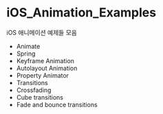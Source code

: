 # iOS_Animation_Examples

iOS 애니메이션 예제들 모음

- Animate
- Spring
- Keyframe Animation
- Autolayout Animation
- Property Animator
- Transitions
- Crossfading
- Cube transitions
- Fade and bounce transitions
